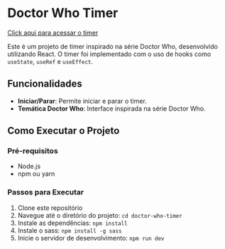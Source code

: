 # Doctor Who Timer

[Click aqui para acessar o timer](https://doctor-who-timer.vercel.app/)

Este é um projeto de timer inspirado na série Doctor Who, desenvolvido utilizando React. 
O timer foi implementado com o uso de hooks como `useState`, `useRef` e `useEffect`.

## Funcionalidades

- **Iniciar/Parar**: Permite iniciar e parar o timer.
- **Temática Doctor Who**: Interface inspirada na série Doctor Who.

## Como Executar o Projeto

### Pré-requisitos

- Node.js
- npm ou yarn

### Passos para Executar

1. Clone este repositório
2. Navegue até o diretório do projeto:
   `cd doctor-who-timer`
3. Instale as dependências:
   `npm install`
4. Instale o sass:
   `npm install -g sass`
5. Inicie o servidor de desenvolvimento:
   `npm run dev`
